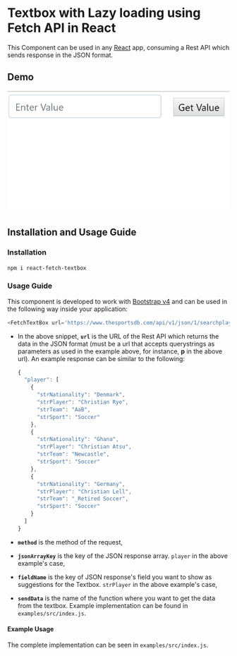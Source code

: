 # Textbox with Lazy loading using Fetch API in React

This Component can be used in any [React](https://reactjs.com) app, consuming a Rest API which sends response in the JSON format. 

## Demo

![DemoGif](/examples/InAction.gif?raw=true "Gif")


## Installation and Usage Guide
### Installation
`npm i react-fetch-textbox`

### Usage Guide
This component is developed to work with [Bootstrap v4](https://getbootstrap.com/docs/4.0/getting-started/introduction/) and can be used in the following way inside your application:

```js
<FetchTextBox url='https://www.thesportsdb.com/api/v1/json/1/searchplayers.php?p=' method='GET' jsonArrayKey='player' fieldName="strPlayer" sendData={getData.bind(this)} />
```
  - In the above snippet, **`url`** is the URL of the Rest API which returns the data in the JSON format (must be a url that accepts querystrings as parameters as used in the example above, for instance, **p** in the above url). An example response can be similar  to the following:

      ```js
      {
        "player": [
          {
            "strNationality": "Denmark",
            "strPlayer": "Christian Rye",
            "strTeam": "AaB",
            "strSport": "Soccer"
          },
          {
            "strNationality": "Ghana",
            "strPlayer": "Christian Atsu",
            "strTeam": "Newcastle",
            "strSport": "Soccer"
          },
          {
            "strNationality": "Germany",
            "strPlayer": "Christian Lell",
            "strTeam": "_Retired Soccer",
            "strSport": "Soccer"
          }
        ]
      }
      ```
  - **`method`** is the method of the request,
  - **`jsonArrayKey`** is the key of the JSON response array. `player` in the above example's case,
  - **`fieldName`** is the key of JSON response's field you want to show as suggestions for the Textbox. `strPlayer` in the above example's case,
  - **`sendData`** is the name of the function where you want to get the data from the textbox. Example implementation can be found in `examples/src/index.js`.
  
#### Example Usage
The complete implementation can be seen in `examples/src/index.js`.
